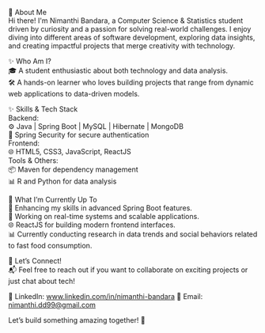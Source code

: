 👋 About Me  
Hi there! I'm Nimanthi Bandara, a Computer Science & Statistics student driven by curiosity and a passion for solving real-world challenges. I enjoy diving into different areas of software development, exploring data insights, and creating impactful projects that merge creativity with technology.  

✨ Who Am I?  
🎓 A student enthusiastic about both technology and data analysis.  
🛠️ A hands-on learner who loves building projects that range from dynamic web applications to data-driven models.  

✨ Skills & Tech Stack  
Backend:  
⚙️ Java | Spring Boot | MySQL | Hibernate | MongoDB  
🔐 Spring Security for secure authentication  
Frontend:  
🌐 HTML5, CSS3, JavaScript, ReactJS  
Tools & Others:  
📦 Maven for dependency management  
📊 R and Python for data analysis  

🚀 What I’m Currently Up To  
🌱 Enhancing my skills in advanced Spring Boot features.  
🔧 Working on real-time systems and scalable applications.  
🌐 ReactJS for building modern frontend interfaces.  
📊 Currently conducting research in data trends and social behaviors related to fast food consumption.  

🤝 Let’s Connect!  
📬 Feel free to reach out if you want to collaborate on exciting projects or just chat about tech!  

💼 LinkedIn: www.linkedin.com/in/nimanthi-bandara
📧 Email: nimanthi.dd99@gmail.com  

Let’s build something amazing together! 🌟


<!---
Nimanthi-Bandara/Nimanthi-Bandara is a ✨ special ✨ repository because its `README.md` (this file) appears on your GitHub profile.
You can click the Preview link to take a look at your changes.
--->
